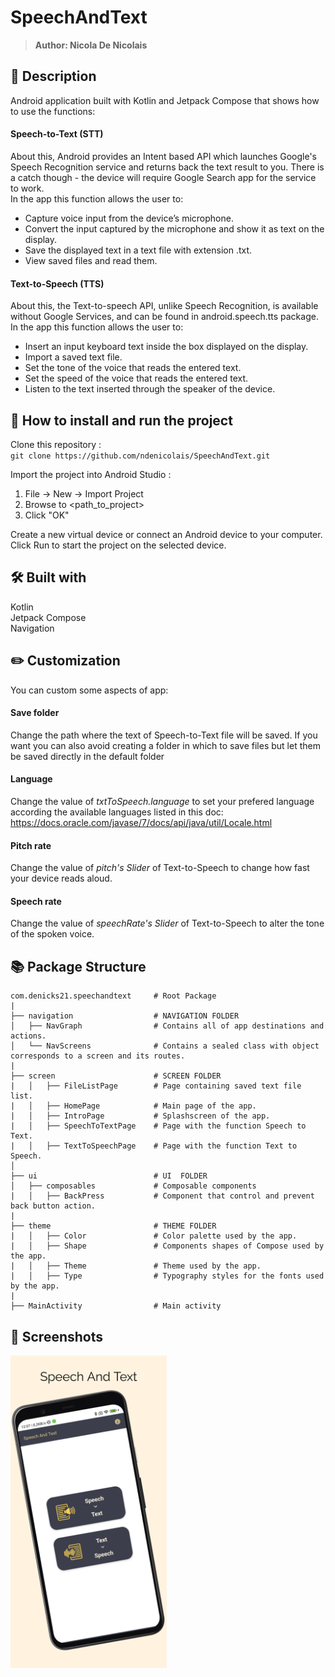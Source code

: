 # SpeechAndText
> <b>Author: Nicola De Nicolais</b>

## 📄 Description
Android application built with Kotlin and Jetpack Compose that shows how to use the functions:<br/>

#### Speech-to-Text (STT)
About this, Android provides an Intent based API which launches Google's Speech Recognition service and returns back the text result to you. There is a catch though - the device will require Google Search app for the service to work.<br>
In the app this function allows the user to:
- Capture voice input from the device’s microphone.
- Convert the input captured by the microphone and show it as text on the display.
- Save the displayed text in a text file with extension .txt.
- View saved files and read them.

#### Text-to-Speech (TTS)
About this, the Text-to-speech API, unlike Speech Recognition, is available without Google Services, and can be found in android.speech.tts package.<br/>
In the app this function allows the user to:
- Insert an input keyboard text inside the box displayed on the display.
- Import a saved text file.
- Set the tone of the voice that reads the entered text.
- Set the speed of the voice that reads the entered text.
- Listen to the text inserted through the speaker of the device.

## 🔨  How to install and run the project
Clone this repository :<br/>
`
git clone https://github.com/ndenicolais/SpeechAndText.git
`

Import the project into Android Studio :

1. File -> New -> Import Project
2. Browse to <path_to_project>
3. Click "OK"

Create a new virtual device or connect an Android device to your computer.</br>
Click Run to start the project on the selected device.

## 🛠️ Built with
Kotlin</br>
Jetpack Compose</br>
Navigation

## ✏️ Customization
You can custom some aspects of app:
#### Save folder
Change the path  where the text of Speech-to-Text file will be saved.
If you want you can also avoid creating a folder in which to save files but let them be saved directly in the default folder

#### Language
Change the value of *txtToSpeech.language* to set your prefered language according the available languages listed in this doc:
https://docs.oracle.com/javase/7/docs/api/java/util/Locale.html

#### Pitch rate
Change the value of *pitch's Slider* of Text-to-Speech to change how fast your device reads aloud.

#### Speech rate
Change the value of *speechRate's Slider* of Text-to-Speech to alter the tone of the spoken voice.

## 📚 Package Structure

```
com.denicks21.speechandtext     # Root Package
|
├── navigation                  # NAVIGATION FOLDER
│   ├── NavGraph                # Contains all of app destinations and actions.
│   └── NavScreens              # Contains a sealed class with object corresponds to a screen and its routes.
|
├── screen                      # SCREEN FOLDER
|   │   ├── FileListPage        # Page containing saved text file list.
|   │   ├── HomePage            # Main page of the app.
|   │   ├── IntroPage           # Splashscreen of the app.
|   │   ├── SpeechToTextPage    # Page with the function Speech to Text.
|   │   ├── TextToSpeechPage    # Page with the function Text to Speech.
│
├── ui                          # UI  FOLDER
│   ├── composables             # Composable components
|   │   ├── BackPress           # Component that control and prevent back button action.
|
├── theme                       # THEME FOLDER
|   │   ├── Color               # Color palette used by the app.
|   │   ├── Shape               # Components shapes of Compose used by the app.
|   │   ├── Theme               # Theme used by the app.
|   │   ├── Type                # Typography styles for the fonts used by the app.
|
├── MainActivity                # Main activity
```

## 📎 Screenshots
<p float="left">
<img height="500em" src="images/screen.png" title="SpeechToText's screen preview">
